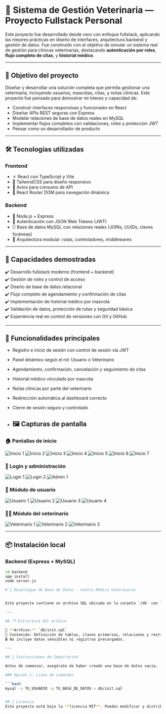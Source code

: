 # 🐾 Sistema de Gestión Veterinaria — Proyecto Fullstack Personal

Este proyecto fue desarrollado desde cero con enfoque fullstack, aplicando las mejores prácticas en diseño de interfaces, arquitectura backend y gestión de datos. Fue construido con el objetivo de simular un sistema real de gestión para clínicas veterinarias, destacando **autenticación por roles**, **flujo completo de citas**, y **historial médico**.

---

## 🎯 Objetivo del proyecto

Diseñar y desarrollar una solución completa que permita gestionar una veterinaria, incluyendo usuarios, mascotas, citas, y notas clínicas. Este proyecto fue pensado para demostrar mi interes y capacidad de:

- Construir interfaces responsivas y funcionales en React
- Diseñar APIs REST seguras con Express
- Modelar relaciones de base de datos reales en MySQL
- Implementar flujos completos con validaciones, roles y protección JWT
- Pensar como un desarrollador de producto

---

## 🛠️ Tecnologías utilizadas

### Frontend
- ⚛️ React con TypeScript y Vite
- 🎨 TailwindCSS para diseño responsivo
- 🔄 Axios para consumo de API
- 📍 React Router DOM para navegación dinámica

### Backend
- 🚀 Node.js + Express
- 🔐 Autenticación con JSON Web Tokens (JWT)
- 🗄️ Base de datos MySQL con relaciones reales (JOINs, UUIDs, claves foráneas)
- 🧱 Arquitectura modular: rutas, controladores, middlewares

---

## 🧠 Capacidades demostradas

✔️ Desarrollo fullstack moderno (frontend + backend)  
✔️ Gestión de roles y control de acceso  
✔️ Diseño de base de datos relacional  
✔️ Flujo completo de agendamiento y confirmación de citas  
✔️ Implementación de historial médico por mascota  
✔️ Validación de datos, protección de rutas y seguridad básica  
✔️ Experiencia real en control de versiones con Git y GitHub  

---

## 🚀 Funcionalidades principales

- Registro e inicio de sesión con control de sesión vía JWT
- Panel dinámico según el rol: Usuario o Veterinario
- Agendamiento, confirmación, cancelación y seguimiento de citas
- Historial médico vinculado por mascota
- Notas clínicas por parte del veterinario
- Redirección automática al dashboard correcto
- Cierre de sesión seguro y controlado

- ## 🖼️ Capturas de pantalla

### 🏠 Pantallas de inicio

![Inicio 1](./src/assets/screenshots/inicio_1.jpg)
![Inicio 2](./src/assets/screenshots/inicio_2.jpg)
![Inicio 3](./src/assets/screenshots/inicio_3.jpg)
![Inicio 4](./src/assets/screenshots/inicio_4.jpg)
![Inicio 5](./src/assets/screenshots/inicio_5.jpg)
![Inicio 6](./src/assets/screenshots/inicio_6.jpg)
![Inicio 7](./src/assets/screenshots/inicio_7.jpg)

### 🔐 Login y administración

![Login 1](./src/assets/screenshots/login_1.jpg)
![Login 2](./src/assets/screenshots/login_2.jpg)
![Admin 1](./src/assets/screenshots/admin_1.jpg)

### 👤 Módulo de usuario

![Usuario 1](./src/assets/screenshots/usuario_1.jpg)
![Usuario 2](./src/assets/screenshots/usuario_2.jpg)
![Usuario 3](./src/assets/screenshots/usuario_3.jpg)
![Usuario 4](./src/assets/screenshots/usuario_4.jpg)

### 🧑‍⚕️ Módulo del veterinario

![Veterinario 1](./src/assets/screenshots/veterinario_1.jpg)
![Veterinario 2](./src/assets/screenshots/veterinario_2.jpg)
![Veterinario 3](./src/assets/screenshots/veterinario_3.jpg)

---

## 📦 Instalación local

### Backend (Express + MySQL)

```bash
cd backend
npm install
node server.js

# 🐾 Despliegue de Base de Datos - Centro Médico Veterinario


Este proyecto contiene un archivo SQL ubicado en la carpeta `/db` con la estructura completa de la base de datos necesaria para levantar el sistema veterinario.

---

## 🗂 Estructura del archivo

📄 **Archivo:** `db/init.sql`  
🧱 Contenido: Definición de tablas, claves primarias, relaciones y restricciones.  
🔒 No incluye datos sensibles ni registros precargados.

---

## 🚀 Instrucciones de Importación

Antes de comenzar, asegúrate de haber creado una base de datos vacía.

### Opción 1: Línea de comandos

```bash
mysql -u TU_USUARIO -p TU_BASE_DE_DATOS < db/init.sql


## 📝 Licencia
Este proyecto está bajo la **licencia MIT**. Puedes modificar y distribuir el código con fines no comerciales.
